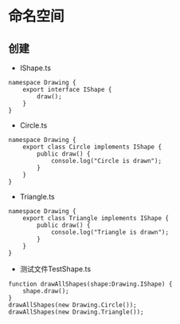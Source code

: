 # 命名空间

## 创建

- IShape.ts
```
namespace Drawing { 
    export interface IShape { 
        draw(); 
    }
}
```

- Circle.ts
```
namespace Drawing { 
    export class Circle implements IShape { 
        public draw() { 
            console.log("Circle is drawn"); 
        }  
    }
}
```


- Triangle.ts
```
namespace Drawing { 
    export class Triangle implements IShape { 
        public draw() { 
            console.log("Triangle is drawn"); 
        } 
    } 
}
```

- 测试文件TestShape.ts 
```
function drawAllShapes(shape:Drawing.IShape) { 
    shape.draw(); 
} 
drawAllShapes(new Drawing.Circle());
drawAllShapes(new Drawing.Triangle());
```
